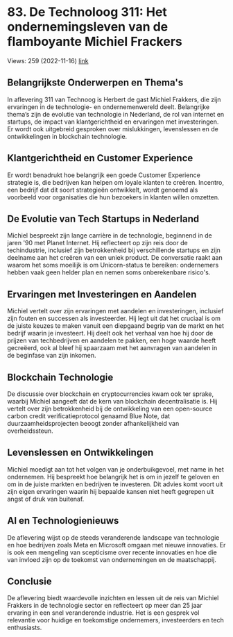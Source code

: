 # 83. De Technoloog 311: Het ondernemingsleven van de flamboyante Michiel Frackers
Views: 259 (2022-11-16) [link](https://www.youtube.com/watch?v=11TNhqBN1x4)


 ## Belangrijkste Onderwerpen en Thema's
In aflevering 311 van Technoog is Herbert de gast Michiel Frakkers, die zijn ervaringen in de technologie- en ondernemenwereld deelt. Belangrijke thema’s zijn de evolutie van technologie in Nederland, de rol van internet en startups, de impact van klantgerichtheid en ervaringen met investeringen. Er wordt ook uitgebreid gesproken over mislukkingen, levenslessen en de ontwikkelingen in blockchain technologie.

## Klantgerichtheid en Customer Experience
Er wordt benadrukt hoe belangrijk een goede Customer Experience strategie is, die bedrijven kan helpen om loyale klanten te creëren. Incentro, een bedrijf dat dit soort strategieën ontwikkelt, wordt genoemd als voorbeeld voor organisaties die hun bezoekers in klanten willen omzetten.

## De Evolutie van Tech Startups in Nederland
Michiel bespreekt zijn lange carrière in de technologie, beginnend in de jaren '90 met Planet Internet. Hij reflecteert op zijn reis door de techindustrie, inclusief zijn betrokkenheid bij verschillende startups en zijn deelname aan het creëren van een uniek product. De conversatie raakt aan waarom het soms moeilijk is om Unicorn-status te bereiken: ondernemers hebben vaak geen helder plan en nemen soms onberekenbare risico's.

## Ervaringen met Investeringen en Aandelen
Michiel vertelt over zijn ervaringen met aandelen en investeringen, inclusief zijn fouten en successen als investeerder. Hij legt uit dat het cruciaal is om de juiste keuzes te maken vanuit een diepgaand begrip van de markt en het bedrijf waarin je investeert. Hij deelt ook het verhaal van hoe hij door de prijzen van techbedrijven en aandelen te pakken, een hoge waarde heeft gecreëerd, ook al bleef hij spaarzaam met het aanvragen van aandelen in de beginfase van zijn inkomen.

## Blockchain Technologie
De discussie over blockchain en cryptocurrencies kwam ook ter sprake, waarbij Michiel aangeeft dat de kern van blockchain decentralisatie is. Hij vertelt over zijn betrokkenheid bij de ontwikkeling van een open-source carbon credit verificatieprotocol genaamd Blue Note, dat duurzaamheidsprojecten beoogt zonder afhankelijkheid van overheidssteun.

## Levenslessen en Ontwikkelingen
Michiel moedigt aan tot het volgen van je onderbuikgevoel, met name in het ondernemen. Hij bespreekt hoe belangrijk het is om in jezelf te geloven en om in de juiste markten en bedrijven te investeren. Dit advies komt voort uit zijn eigen ervaringen waarin hij bepaalde kansen niet heeft gegrepen uit angst of druk van buitenaf.

## AI en Technologienieuws
De aflevering wijst op de steeds veranderende landscape van technologie en hoe bedrijven zoals Meta en Microsoft omgaan met nieuwe innovaties. Er is ook een mengeling van scepticisme over recente innovaties en hoe die van invloed zijn op de toekomst van ondernemingen en de maatschappij.

## Conclusie
De aflevering biedt waardevolle inzichten en lessen uit de reis van Michiel Frakkers in de technologie sector en reflecteert op meer dan 25 jaar ervaring in een snel veranderende industrie. Het is een gesprek vol relevantie voor huidige en toekomstige ondernemers, investeerders en tech enthusiasts.